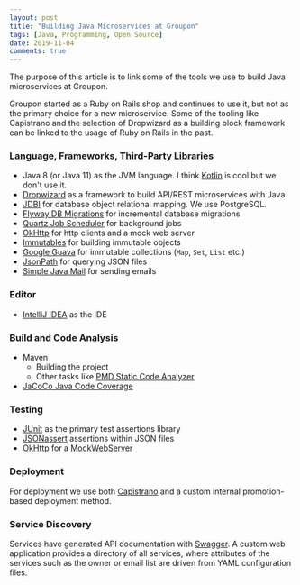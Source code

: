 ```yaml
---
layout: post
title: "Building Java Microservices at Groupon"
tags: [Java, Programming, Open Source]
date: 2019-11-04
comments: true
---
```


The purpose of this article is to link some of the tools we use to build Java microservices at Groupon.

Groupon started as a Ruby on Rails shop and continues to use it, but not as the primary choice for a new microservice. Some of the tooling like Capistrano and the selection of Dropwizard as a building block framework can be linked to the usage of Ruby on Rails in the past.

### Language, Frameworks, Third-Party Libraries

* Java 8 (or Java 11) as the JVM language. I think [Kotlin](https://kotlinlang.org/) is cool but we don't use it.
* [Dropwizard](https://www.dropwizard.io/) as a framework to build API/REST microservices with Java
* [JDBI](http://jdbi.org/) for database object relational mapping. We use PostgreSQL.
* [Flyway DB Migrations](https://flywaydb.org/) for incremental database migrations
* [Quartz Job Scheduler](http://www.quartz-scheduler.org/) for background jobs
* [OkHttp](https://square.github.io/okhttp/) for http clients and a mock web server
* [Immutables](https://github.com/immutables/immutables/) for building immutable objects
* [Google Guava](https://github.com/google/guava) for immutable collections (`Map`, `Set`, `List` etc.)
* [JsonPath](https://github.com/json-path/JsonPath) for querying JSON files
* [Simple Java Mail](http://www.simplejavamail.org) for sending emails


### Editor

* [IntelliJ IDEA](https://www.jetbrains.com/idea/) as the IDE


### Build and Code Analysis

* Maven
	* Building the project
	* Other tasks like [PMD Static Code Analyzer](https://pmd.github.io/)
* [JaCoCo Java Code Coverage](https://www.jacoco.org/jacoco/trunk/index.html)


### Testing

* [JUnit](https://junit.org/) as the primary test assertions library
* [JSONassert](https://github.com/skyscreamer/JSONassert) assertions within JSON files
* [OkHttp](https://square.github.io/okhttp/) for a [MockWebServer](https://github.com/square/okhttp/tree/master/mockwebserver)

### Deployment

For deployment we use both [Capistrano](https://capistranorb.com/) and a custom internal promotion-based deployment method.

### Service Discovery

Services have generated API documentation with [Swagger](https://swagger.io/). A custom web application provides a directory of all services, where attributes of the services such as the owner or email list are driven from YAML configuration files.

